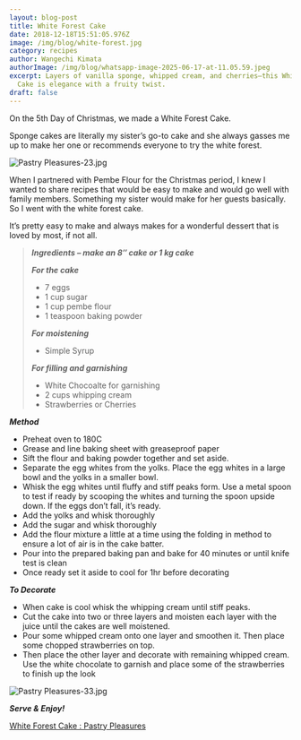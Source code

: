 ```yaml
---
layout: blog-post
title: White Forest Cake
date: 2018-12-18T15:51:05.976Z
image: /img/blog/white-forest.jpg
category: recipes
author: Wangechi Kimata
authorImage: /img/blog/whatsapp-image-2025-06-17-at-11.05.59.jpeg
excerpt: Layers of vanilla sponge, whipped cream, and cherries—this White Forest
  Cake is elegance with a fruity twist.
draft: false
---
```

On the 5th Day of Christmas, we made a White Forest Cake.

Sponge cakes are literally my sister’s go-to cake and she always gasses me up to make her one or recommends everyone to try the white forest.

![Pastry Pleasures-23.jpg](https://pastrypleasures.wordpress.com/wp-content/uploads/2018/12/Pastry-Pleasures-23-1.jpg?w=750)

When I partnered with Pembe Flour for the Christmas period, I knew I wanted to share recipes that would be easy to make and would go well with family members. Something my sister would make for her guests basically. So I went with the white forest cake.

It’s pretty easy to make and always makes for a wonderful dessert that is loved by most, if not all.

> ***Ingredients – make an 8″ cake or 1 kg cake***
>
> ***For the cake***
>
> * 7 eggs
> * 1 cup sugar
> * 1 cup pembe flour
> * 1 teaspoon baking powder
>
> ***For moistening***
>
> * Simple Syrup
>
> ***For filling and garnishing***
>
> * White Chocoalte for garnishing
> * 2 cups whipping cream
> * Strawberries or Cherries

***Method***

* Preheat oven to 180C
* Grease and line baking sheet with greaseproof paper
* Sift the flour and baking powder together and set aside.
* Separate the egg whites from the yolks. Place the egg whites in a large bowl and the yolks in a smaller bowl.
* Whisk the egg whites until fluffy and stiff peaks form. Use a metal spoon to test if ready by scooping the whites and turning the spoon upside down. If the eggs don’t fall, it’s ready.
* Add the yolks and whisk thoroughly
* Add the sugar and whisk thoroughly
* Add the flour mixture a little at a time using the folding in method to ensure a lot of air is in the cake batter.
* Pour into the prepared baking pan and bake for 40 minutes or until knife test is clean
* Once ready set it aside to cool for 1hr before decorating

***To Decorate***

* When cake is cool whisk the whipping cream until stiff peaks.
* Cut the cake into two or three layers and moisten each layer with the juice until the cakes are well moistened.
* Pour some whipped cream onto one layer and smoothen it. Then place some chopped strawberries on top.
* Then place the other layer and decorate with remaining whipped cream. Use the white chocolate to garnish and place some of the strawberries to finish up the look

![Pastry Pleasures-33.jpg](https://pastrypleasures.wordpress.com/wp-content/uploads/2018/12/Pastry-Pleasures-33-1.jpg?w=750)

***Serve & Enjoy!***

[White Forest Cake : Pastry Pleasures](https://www.youtube.com/embed/ulWtUrBD5HU?feature=oembed)